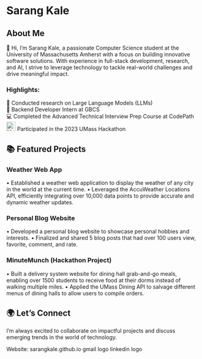 # Sarang Kale

## About Me
👋 Hi, I’m Sarang Kale, a passionate Computer Science student at the University of Massachusetts Amherst with a focus on building innovative software solutions. With experience in full-stack development, research, and AI, I strive to leverage technology to tackle real-world challenges and drive meaningful impact.

### Highlights:
🔬 Conducted research on Large Language Models (LLMs)  
🚀 Backend Developer Intern at GBCS  
💻 Completed the Advanced Technical Interview Prep Course at CodePath
<img src="https://github.com/fuseumass/hackumass-website/blob/main/public/logo-universal.svg" alt="HackUMass Logo" width="24" height="24"> Participated in the 2023 UMass Hackathon


## 📚 Featured Projects
### Weather Web App
• Established a weather web application to display the weather of any city in the world at the current time.
• Leveraged the AccuWeather Locations API, efficiently integrating over 10,000 data points to provide accurate
and dynamic weather updates.
### Personal Blog Website
• Developed a personal blog website to showcase personal hobbies and interests.
• Finalized and shared 5 blog posts that had over 100 users view, favorite, comment, and rate.
### MinuteMunch (Hackathon Project)
• Built a delivery system website for dining hall grab-and-go meals, enabling over 1500 students to receive food
at their dorms instead of walking multiple miles.
• Applied the UMass Dining API to salvage different menus of dining halls to allow users to compile orders.

## 🌍 Let’s Connect
I’m always excited to collaborate on impactful projects and discuss emerging trends in the world of technology.

Website: sarangkale.github.io
gmail logo linkedin logo
